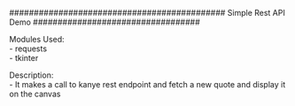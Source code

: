 ############################################ Simple Rest API Demo ##################################

Modules Used:<br />
    - requests <br />
    - tkinter <br />

Description:<br />
    - It makes a call to kanye rest endpoint and fetch a new quote and display it on the canvas<br />
